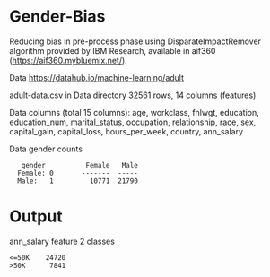 # Gender-Bias
Reducing bias in pre-process phase using DisparateImpactRemover algorithm provided by IBM Research, available in aif360 (https://aif360.mybluemix.net/).

Data
https://datahub.io/machine-learning/adult

adult-data.csv in Data directory
32561 rows, 14 columns (features)

Data columns (total 15 columns): 
	age, 
	workclass,
	fnlwgt,
	education,
	education_num,
	marital_status,
	occupation,
	relationship,
	race,
	sex,
	capital_gain,
	capital_loss,
	hours_per_week,
	country,
	ann_salary
 
Data gender counts

       gender          Female   Male
      Female: 0       -------  ----- 
      Male:   1         10771  21790  
                    
# Output

ann_salary feature
	2 classes

	<=50K    24720
	>50K      7841
